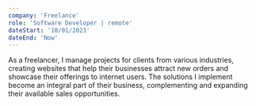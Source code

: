```yaml
---
company: 'Freelance'
role: 'Software Developer | remote'
dateStart: '10/01/2023'
dateEnd: 'Now'
---
```


As a freelancer, I manage projects for clients from various industries, creating websites that help their businesses attract new orders and showcase their offerings to internet users. The solutions I implement become an integral part of their business, complementing and expanding their available sales opportunities.
